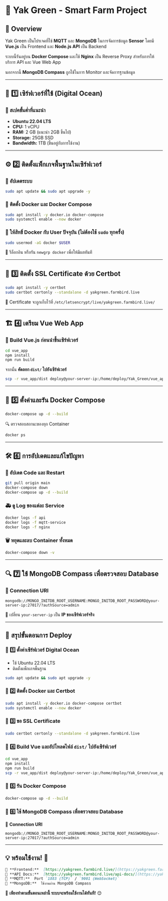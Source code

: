 # 🌿 Yak Green - Smart Farm Project

## 📌 Overview
Yak Green เป็นโปรเจคที่ใช้ **MQTT** และ **MongoDB** ในการจัดการข้อมูล **Sensor** โดยมี **Vue.js** เป็น Frontend และ **Node.js API** เป็น Backend

ระบบนี้รันอยู่บน **Docker Compose** และใช้ **Nginx** เป็น Reverse Proxy สำหรับการให้บริการ API และ Vue Web App

นอกจากนี้ **MongoDB Compass** ถูกใช้ในการ Monitor และจัดการฐานข้อมูล

---

## 🚀 1️⃣ เซิร์ฟเวอร์ที่ใช้ (Digital Ocean)
### 💾 สเปคขั้นต่ำที่แนะนำ
- **Ubuntu 22.04 LTS**
- **CPU:** 1 vCPU
- **RAM:** 2 GB (แนะนำ 2GB ขึ้นไป)
- **Storage:** 25GB SSD
- **Bandwidth:** 1TB (ขึ้นอยู่กับการใช้งาน)

---

## ⚙️ 2️⃣ ติดตั้งแพ็กเกจพื้นฐานในเซิร์ฟเวอร์
### 🔄 อัปเดตระบบ
```sh
sudo apt update && sudo apt upgrade -y
```

### 🐋 ติดตั้ง Docker และ Docker Compose
```sh
sudo apt install -y docker.io docker-compose
sudo systemctl enable --now docker
```

### 🔧 ให้สิทธิ์ Docker กับ User ปัจจุบัน (ไม่ต้องใช้ `sudo` ทุกครั้ง)
```sh
sudo usermod -aG docker $USER
```
🔄 รีล็อกอิน หรือรัน `newgrp docker` เพื่อให้มีผลทันที

---

## 🔑 3️⃣ ติดตั้ง SSL Certificate ด้วย Certbot
```sh
sudo apt install -y certbot
sudo certbot certonly --standalone -d yakgreen.farmbird.live
```
🔄 Certificate จะถูกเก็บไว้ที่ `/etc/letsencrypt/live/yakgreen.farmbird.live/`

---

## 🏗 4️⃣ เตรียม Vue Web App
### 🔹 Build Vue.js ก่อนนำขึ้นเซิร์ฟเวอร์
```sh
cd vue_app
npm install
npm run build
```
จากนั้น **คัดลอก `dist/` ไปยังเซิร์ฟเวอร์**
```sh
scp -r vue_app/dist deploy@your-server-ip:/home/deploy/Yak_Green/vue_app/
```

---

## 🐳 5️⃣ ตั้งค่าและรัน Docker Compose
```sh
docker-compose up -d --build
```
🔍 ตรวจสอบสถานะของทุก Container
```sh
docker ps
```

---

## 🛠 6️⃣ การอัปเดตและแก้ไขปัญหา
### 🔄 อัปเดต Code และ Restart
```sh
git pull origin main
docker-compose down
docker-compose up -d --build
```

### 🚑 ดู Log ของแต่ละ Service
```sh
docker logs -f api
docker logs -f mqtt-service
docker logs -f nginx
```

### 🗑 หยุดและลบ Container ทั้งหมด
```sh
docker-compose down -v
```

---

## 🔍 7️⃣ ใช้ MongoDB Compass เพื่อตรวจสอบ Database
### 🔗 Connection URI
```
mongodb://MONGO_INITDB_ROOT_USERNAME:MONGO_INITDB_ROOT_PASSWORD@your-server-ip:27017/?authSource=admin
```
📌 เปลี่ยน `your-server-ip` เป็น **IP ของเซิร์ฟเวอร์จริง**

---

## 🎯 **สรุปขั้นตอนการ Deploy**
### 🔹 **1️⃣ ตั้งค่าเซิร์ฟเวอร์ Digital Ocean**
- ใช้ Ubuntu 22.04 LTS
- ติดตั้งแพ็กเกจพื้นฐาน
```sh
sudo apt update && sudo apt upgrade -y
```

### 🔹 **2️⃣ ติดตั้ง Docker และ Certbot**
```sh
sudo apt install -y docker.io docker-compose certbot
sudo systemctl enable --now docker
```

### 🔹 **3️⃣ ขอ SSL Certificate**
```sh
sudo certbot certonly --standalone -d yakgreen.farmbird.live
```

### 🔹 **4️⃣ Build Vue และอัปโหลดไฟล์ `dist/` ไปยังเซิร์ฟเวอร์**
```sh
cd vue_app
npm install
npm run build
scp -r vue_app/dist deploy@your-server-ip:/home/deploy/Yak_Green/vue_app/
```

### 🔹 **5️⃣ รัน Docker Compose**
```sh
docker-compose up -d --build
```

### 🔹 **6️⃣ ใช้ MongoDB Compass เพื่อตรวจสอบ Database**
🔗 **Connection URI**
```
mongodb://MONGO_INITDB_ROOT_USERNAME:MONGO_INITDB_ROOT_PASSWORD@your-server-ip:27017/?authSource=admin
```

---

## 💡 **พร้อมใช้งาน!** 🎉
```md
🔹 **Frontend:**  [https://yakgreen.farmbird.live/](https://yakgreen.farmbird.live/)
🔹 **API Docs:**  [https://yakgreen.farmbird.live/api-docs/](https://yakgreen.farmbird.live/api-docs/)
🔹 **MQTT:**  Port `1883 (TCP)` / `9001 (WebSocket)`
🔹 **MongoDB:**  ใช้งานผ่าน MongoDB Compass
```
🚀 **เพียงทำตามขั้นตอนเหล่านี้ ระบบจะพร้อมใช้งานได้ทันที!** 😊